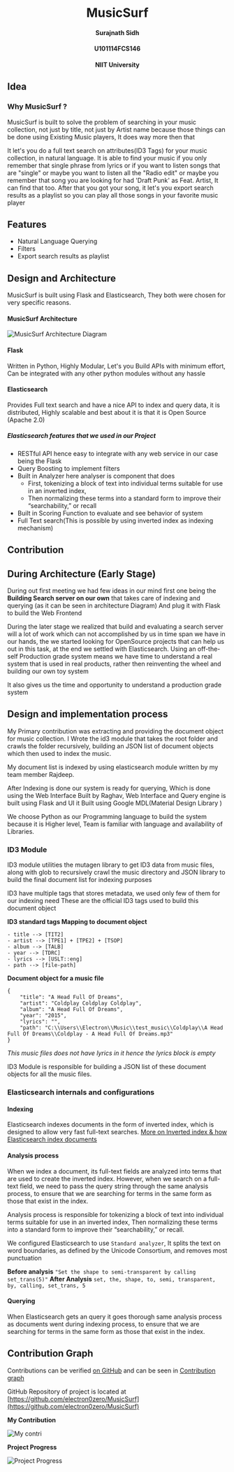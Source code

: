 <h1 align="center"> MusicSurf</h1>

<h4 align="center">Surajnath Sidh</h4>
<h4 align="center">U101114FCS146</h4>
<h4 align="center">NIIT University</h4>

## Idea
### Why MusicSurf ?

MusicSurf is built to solve the problem of searching in your music collection, not just by title, not just by Artist name because those things can be done using Existing Music players, It does way more then that

It let's you do a full text search on attributes(ID3 Tags) for your music collection, in natural language.
It is able to find your music if you only remember that single phrase from lyrics or if you want to listen songs that are "single" or maybe you want to listen all the "Radio edit" or maybe you remember that song you are looking for had 'Draft Punk' as Feat. Artist, It can find that too.
After that you got your song, it let's you export search results as a playlist so you can play all those songs in your favorite music player

## Features

- Natural Language Querying
- Filters
- Export search results as playlist

## Design and Architecture
MusicSurf is built using Flask and Elasticsearch, They both were chosen for very specific reasons.

#### MusicSurf Architecture 
![MusicSurf Architecture Diagram](http://i.imgur.com/XIkWNUY.png)

#### Flask
Written in Python, Highly Modular, Let's you Build APIs with minimum effort, Can be integrated with any other python modules without any hassle

#### Elasticsearch
Provides Full text search and have a nice API to index and query data, it is distributed, Highly scalable and best about it is that it is Open Source (Apache 2.0)

##### Elasticsearch features that we used in our Project

- RESTful API hence easy to integrate with any web service in our case being the Flask
- Query Boosting to implement  filters
- Built in Analyzer here analyser is component that does      
    - First, tokenizing a block of text into individual terms suitable for use in an inverted index,
    - Then normalizing these terms into a standard form to improve their “searchability,” or recall 
- Built in Scoring Function to evaluate and see behavior of system 
- Full Text search(This is possible by using inverted index as indexing mechanism)


## Contribution

## During Architecture (Early Stage)

During out first meeting we had few ideas in our mind first one being the **Building Search server on our own** 
that takes care of indexing and querying (as it can be seen in architecture Diagram)
And plug it with Flask to build the Web Frontend

During the later stage we realized that build and evaluating a search server will a lot of work which can not 
accomplished by us in time span we have in our hands, the we started looking for OpenSource projects that can help 
us out in this task, at the end we settled with Elasticsearch.
Using an off-the-self Production grade system means we have time to understand a real system that is used in real products, rather then reinventing the wheel and building our own toy system 

It also gives us the time and opportunity to understand a production grade system

## Design and implementation process

My Primary contribution was extracting and providing the document object for music collection.
I Wrote the id3 module that takes the root folder and crawls the folder recursively, building an JSON list of 
document objects which then used to index the music.

My document list is indexed by using elasticsearch module written by my team member Rajdeep.

After Indexing is done our system is ready for querying, Which is done using the Web Interface Built by Raghav,
Web Interface and Query engine is built using Flask and UI it Built using Google MDL(Material Design Library )

We choose Python as our Programming language to build the system because it is Higher level, Team is familiar with 
language and availability of Libraries.

### ID3 Module
ID3 module utilities the mutagen library to get ID3 data from music files, along with glob to recursively crawl the music directory and JSON library to build the final document list for indexing purposes

ID3 have multiple tags that stores metadata, we used only few of them for our indexing need
These are the official ID3 tags used to build this document object


**ID3 standard tags Mapping to document object**
```
- title --> [TIT2]
- artist --> [TPE1] + [TPE2] + [TSOP]
- album --> [TALB]
- year --> [TDRC]
- lyrics --> [USLT::eng]
- path --> [file-path]
```

**Document object for a music file**
```
{
    "title": "A Head Full Of Dreams",
    "artist": "Coldplay Coldplay Coldplay",
    "album": "A Head Full Of Dreams",
    "year": "2015",
    "lyrics": "",
    "path": "C:\\Users\\Electron\\Music\\test_music\\Coldplay\\A Head Full Of Dreams\\Coldplay - A Head Full Of Dreams.mp3"
}
```
*This music files does not have lyrics in it hence the lyrics block is empty*

ID3 Module is responsible for building a JSON list of these document objects for all the music files.

### Elasticsearch internals and configurations

#### Indexing 
Elasticsearch indexes documents in the form of inverted index, which is designed to allow very fast full-text searches.
[More on Inverted index & how Elasticsearch index documents](https://www.elastic.co/guide/en/elasticsearch/guide/current/inverted-index.html)

#### Analysis process
When we index a document, its full-text fields are analyzed into terms that are used to create the inverted index. 
However, when we search on a full-text field, we need to pass the query string through the same analysis process, 
to ensure that we are searching for terms in the same form as those that exist in the index.

Analysis process is responsible for tokenizing a block of text into individual terms suitable for use in an inverted index,
Then normalizing these terms into a standard form to improve their “searchability,” or recall.

We configured Elasticsearch to use `Standard analyzer`, It splits the text on word boundaries, as defined by the Unicode Consortium, and removes most punctuation

**Before analysis**
`"Set the shape to semi-transparent by calling set_trans(5)"`
**After Analysis**
`set, the, shape, to, semi, transparent, by, calling, set_trans, 5`

#### Querying

When Elasticsearch gets an query it goes thorough same analysis process as documents went during indexing process,
to ensure that we are searching for terms in the same form as those that exist in the index.

## Contribution Graph

Contributions can be verified [on GitHub](https://github.com/electron0zero/MusicSurf/commits?author=electron0zero)
and can be seen in [Contribution graph](https://github.com/electron0zero/MusicSurf/graphs/contributors)

GitHub Repository of project is located at [https://github.com/electron0zero/MusicSurf](https://github.com/electron0zero/MusicSurf)

**My Contribution**

![My contri](http://i.imgur.com/OxbvzYp.png)

**Project Progress**

![Project Progress](http://i.imgur.com/eSPfIg6.png)

